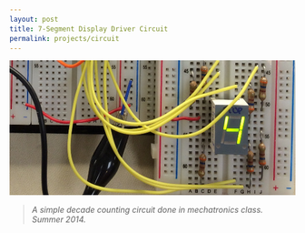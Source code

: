 ```yaml
---
layout: post
title: 7-Segment Display Driver Circuit
permalink: projects/circuit
---
```


![Counting circuit.](/assets/circuit_s.jpg "Counting circuit.")

> *A simple decade counting circuit done in mechatronics class.<br>Summer 2014.*

<!--comingsoon-->